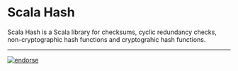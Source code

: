 Scala Hash
==========

Scala Hash is a Scala library for checksums, cyclic redundancy checks, non-cryptographic hash
functions and cryptograhic hash functions.


---

[![endorse](http://api.coderwall.com/wookietreiber/endorsecount.png)](http://coderwall.com/wookietreiber)
